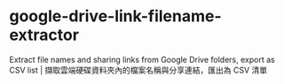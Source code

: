 # google-drive-link-filename-extractor
Extract file names and sharing links from Google Drive folders, export as CSV list | 擷取雲端硬碟資料夾內的檔案名稱與分享連結，匯出為 CSV 清單
